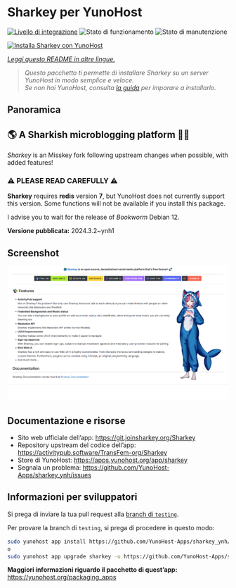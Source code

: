 <!--
N.B.: Questo README è stato automaticamente generato da <https://github.com/YunoHost/apps/tree/master/tools/readme_generator>
NON DEVE essere modificato manualmente.
-->

# Sharkey per YunoHost

[![Livello di integrazione](https://dash.yunohost.org/integration/sharkey.svg)](https://dash.yunohost.org/appci/app/sharkey) ![Stato di funzionamento](https://ci-apps.yunohost.org/ci/badges/sharkey.status.svg) ![Stato di manutenzione](https://ci-apps.yunohost.org/ci/badges/sharkey.maintain.svg)

[![Installa Sharkey con YunoHost](https://install-app.yunohost.org/install-with-yunohost.svg)](https://install-app.yunohost.org/?app=sharkey)

*[Leggi questo README in altre lingue.](./ALL_README.md)*

> *Questo pacchetto ti permette di installare Sharkey su un server YunoHost in modo semplice e veloce.*  
> *Se non hai YunoHost, consulta [la guida](https://yunohost.org/install) per imparare a installarlo.*

## Panoramica

## 🌎 A Sharkish microblogging platform 🦈🚀 

_Sharkey_ is an Misskey fork following upstream changes when possible, with added features!

### ⚠️ PLEASE READ CAREFULLY ⚠️

**Sharkey** requires **redis** version **7**, but YunoHost does not currently support this version.
Some functions will not be available if you install this package.

I advise you to wait for the release of _Bookworm_ Debian 12.


**Versione pubblicata:** 2024.3.2~ynh1

## Screenshot

![Screenshot di Sharkey](./doc/screenshots/screenshot-desktop.png)

## Documentazione e risorse

- Sito web ufficiale dell’app: <https://git.joinsharkey.org/Sharkey>
- Repository upstream del codice dell’app: <https://activitypub.software/TransFem-org/Sharkey>
- Store di YunoHost: <https://apps.yunohost.org/app/sharkey>
- Segnala un problema: <https://github.com/YunoHost-Apps/sharkey_ynh/issues>

## Informazioni per sviluppatori

Si prega di inviare la tua pull request alla [branch di `testing`](https://github.com/YunoHost-Apps/sharkey_ynh/tree/testing).

Per provare la branch di `testing`, si prega di procedere in questo modo:

```bash
sudo yunohost app install https://github.com/YunoHost-Apps/sharkey_ynh/tree/testing --debug
o
sudo yunohost app upgrade sharkey -u https://github.com/YunoHost-Apps/sharkey_ynh/tree/testing --debug
```

**Maggiori informazioni riguardo il pacchetto di quest’app:** <https://yunohost.org/packaging_apps>
